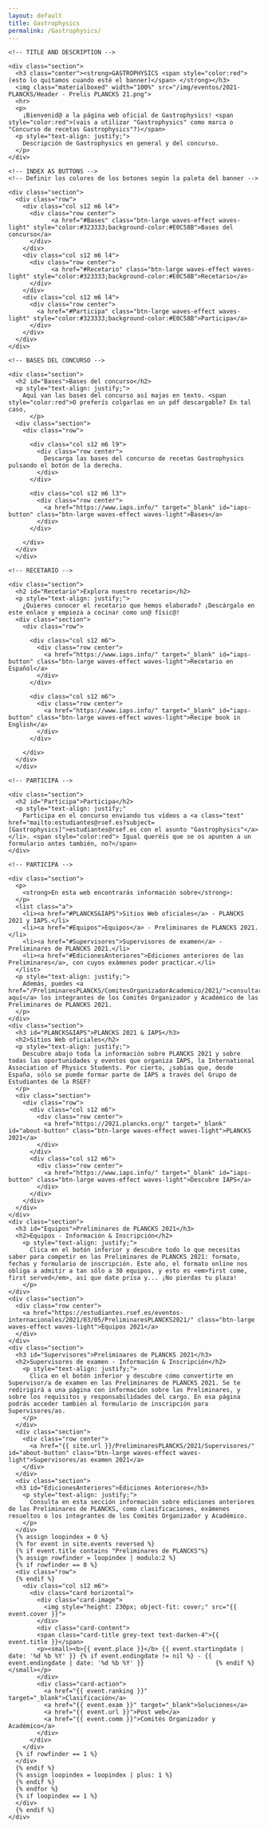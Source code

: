 ```yaml
---
layout: default
title: Gastrophysics
permalink: /Gastrophysics/
---
```


<div class="no-pad-top" id="index-page">
  <div class="container">
    
    <!-- TITLE AND DESCRIPTION -->
    
    <div class="section">
      <h3 class="center"><strong>GASTROPHYSICS <span style="color:red">(esto lo quitamos cuando esté el banner)</span> </strong></h3>
      <img class="materialboxed" width="100%" src="/img/eventos/2021-PLANCKS/Header - Prelis PLANCKS 21.png">
      <hr>
      <p>
        ¡Bienvenid@ a la página web oficial de Gastrophysics! <span style="color:red">(vais a utilizar "Gastrophysics" como marca o "Concurso de recetas Gastrophysics"?)</span>
      <p style="text-align: justify;">
        Descripción de Gastrophysics en general y del concurso.
      </p>
    </div>
      
    <!-- INDEX AS BUTTONS -->
    <!-- Definir los colores de los botones según la paleta del banner -->

    <div class="section">
      <div class="row">
        <div class="col s12 m6 l4">
          <div class="row center">
		        <a href="#Bases" class="btn-large waves-effect waves-light" style="color:#323333;background-color:#E0C58B">Bases del concurso</a>
          </div>
        </div>
        <div class="col s12 m6 l4">
          <div class="row center">
		        <a href="#Recetario" class="btn-large waves-effect waves-light" style="color:#323333;background-color:#E0C58B">Recetario</a>
          </div>
        </div>
        <div class="col s12 m6 l4">
          <div class="row center">
            <a href="#Participa" class="btn-large waves-effect waves-light" style="color:#323333;background-color:#E0C58B">Participa</a>
          </div>
        </div>
      </div>
    </div>
	  
    <!-- BASES DEL CONCURSO -->
	  
    <div class="section">
      <h2 id="Bases">Bases del concurso</h2>
      <p style="text-align: justify;">
        Aquí van las bases del concurso así majas en texto. <span style="color:red">O preferís colgarlas en un pdf descargable? En tal caso,
	      </p>
      <div class="section">
        <div class="row">
		
          <div class="col s12 m6 l9">
            <div class="row center">
              Descarga las bases del concurso de recetas Gastrophysics pulsando el botón de la derecha.
            </div>
          </div>
		
          <div class="col s12 m6 l3">
            <div class="row center">
              <a href="https://www.iaps.info/" target="_blank" id="iaps-button" class="btn-large waves-effect waves-light">Bases</a>
            </div>
          </div>
		
        </div>
      </div>    
	  </div>
	  
    <!-- RECETARIO -->
	  
    <div class="section">
      <h2 id="Recetario">Explora nuestro recetario</h2>
      <p style="text-align: justify;">
        ¿Quieres conocer el recetario que hemos elaborado? ¡Descárgalo en este enlace y empieza a cocinar como un@ físic@!
      <div class="section">
        <div class="row">
		
          <div class="col s12 m6">
            <div class="row center">
              <a href="https://www.iaps.info/" target="_blank" id="iaps-button" class="btn-large waves-effect waves-light">Recetario en Español</a>
            </div>
          </div>
		
          <div class="col s12 m6">
            <div class="row center">
              <a href="https://www.iaps.info/" target="_blank" id="iaps-button" class="btn-large waves-effect waves-light">Recipe book in English</a>
            </div>
          </div>
		
        </div>
      </div>    
	  </div>
	  
    <!-- PARTICIPA -->
	  
    <div class="section">
      <h2 id="Participa">Participa</h2>
      <p style="text-align: justify;"
        Participa en el concurso enviando tus vídeos a <a class="text" href="mailto:estudiantes@rsef.es?subject=[Gastrophysics]">estudiantes@rsef.es con el asunto "Gastrophysics"</a></li>. <span style="color:red"> Igual queréis que se os apunten a un formulario antes también, no?</span>
	</div>
     
    <!-- PARTICIPA -->
      
    <div class="section">  
      <p>
        <strong>En esta web encontrarás información sobre</strong>: 
      </p>
      <list class="a">
        <li><a href="#PLANCKS&IAPS">Sitios Web oficiales</a> - PLANCKS 2021 y IAPS.</li>
        <li><a href="#Equipos">Equipos</a> - Preliminares de PLANCKS 2021.</li>
        <li><a href="#Supervisores">Supervisores de examen</a> - Preliminares de PLANCKS 2021.</li>
        <li><a href="#EdicionesAnteriores">Ediciones anteriores de las Preliminares</a>, con cuyos exámenes poder practicar.</li>
      </list>
      <p style="text-align: justify;">
        Además, puedes <a href="/PreliminaresPLANCKS/ComitesOrganizadorAcademico/2021/">consultar aquí</a> los integrantes de los Comités Organizador y Académico de las Preliminares de PLANCKS 2021.
      </p>
    </div>    
    <div class="section">
      <h3 id="PLANCKS&IAPS">PLANCKS 2021 & IAPS</h3>
      <h2>Sitios Web oficiales</h2>
      <p style="text-align: justify;">
        Descubre abajo toda la información sobre PLANCKS 2021 y sobre todas las oportunidades y eventos que organiza IAPS, la International Association of Physics Students. Por cierto, ¿sabías que, desde España, sólo se puede formar parte de IAPS a través del Grupo de Estudiantes de la RSEF?
      </p>
      <div class="section">
        <div class="row">
          <div class="col s12 m6">
            <div class="row center">
              <a href="https://2021.plancks.org/" target="_blank" id="about-button" class="btn-large waves-effect waves-light">PLANCKS 2021</a>
            </div>
          </div>
          <div class="col s12 m6">
            <div class="row center">
              <a href="https://www.iaps.info/" target="_blank" id="iaps-button" class="btn-large waves-effect waves-light">Descubre IAPS</a>
            </div>
          </div>
        </div>
      </div>
    </div>
    <div class="section">
      <h3 id="Equipos">Preliminares de PLANCKS 2021</h3>
      <h2>Equipos - Información & Inscripción</h2>
        <p style="text-align: justify;">
          Clica en el botón inferior y descubre todo lo que necesitas saber para competir en las Preliminares de PLANCKS 2021: formato, fechas y formulario de inscripción. Este año, el formato online nos obliga a admitir a tan sólo a 30 equipos, y esto es <em>first come, first served</em>, así que date prisa y... ¡No pierdas tu plaza!
        </p>
    </div>
    <div class="section">
      <div class="row center">
        <a href="https://estudiantes.rsef.es/eventos-internacionales/2021/03/05/PreliminaresPLANCKS2021/" class="btn-large waves-effect waves-light">Equipos 2021</a>
      </div>
    </div>
    <div class="section">
      <h3 id="Supervisores">Preliminares de PLANCKS 2021</h3>
      <h2>Supervisores de examen - Información & Inscripción</h2>
        <p style="text-align: justify;">
          Clica en el botón inferior y descubre cómo convertirte en Supervisor/a de examen en las Preliminares de PLANCKS 2021. Se te redirigirá a una página con información sobre las Preliminares, y sobre los requisitos y responsabilidades del cargo. En esa página podrás acceder también al formulario de inscripción para Supervisores/as.
        </p>
      </div>
      <div class="section">
        <div class="row center">
          <a href="{{ site.url }}/PreliminaresPLANCKS/2021/Supervisores/" id="about-button" class="btn-large waves-effect waves-light">Supervisores/as examen 2021</a>
        </div>
      </div>
      <div class="section">
      <h3 id="EdicionesAnteriores">Ediciones Anteriores</h3>
        <p style="text-align: justify;">
          Consulta en esta sección información sobre ediciones anteriores de las Preliminares de PLANCKS, como clasificaciones, exámenes resueltos o los integrantes de los Comités Organizador y Académico.
        </p>
      </div>
      {% assign loopindex = 0 %}
      {% for event in site.events reversed %}
      {% if event.title contains "Preliminares de PLANCKS"%}
      {% assign rowfinder = loopindex | modulo:2 %}
      {% if rowfinder == 0 %} 
      <div class="row"> 
      {% endif %}
        <div class="col s12 m6">
          <div class="card horizontal">
            <div class="card-image">
      	      <img style="height: 230px; object-fit: cover;" src="{{ event.cover }}">
            </div>
            <div class="card-content">
          	<span class="card-title grey-text text-darken-4">{{ event.title }}</span>
          	<p><small><b>{{ event.place }}</b> {{ event.startingdate | date: '%d %b %Y' }} {% if event.endingdate != nil %} - {{ event.endingdate | date: '%d %b %Y' }}                    {% endif %} </small></p>
            </div>
          	<div class="card-action">
          	  <a href="{{ event.ranking }}" target="_blank">Clasificación</a>
              <a href="{{ event.exam }}" target="_blank">Soluciones</a>
          	  <a href="{{ event.url }}">Post web</a>
              <a href="{{ event.comm }}">Comités Organizador y Académico</a>
          	</div>
          </div>
        </div>
      {% if rowfinder == 1 %} 
      </div>
      {% endif %}
      {% assign loopindex = loopindex | plus: 1 %}
      {% endif %}
      {% endfor %}
      {% if loopindex == 1 %} 
      </div>
      {% endif %}
    </div>
